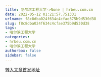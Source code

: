 ```yaml
---
title: 哈尔滨工程大学->None | hrbeu.com.cn
date: 2022-05-12 01:21:57.751331
urlname: f8c8dba024f634c4cfae375b9d530d38
slug: f8c8dba024f634c4cfae375b9d530d38
tags: 
- 哈尔滨工程大学
categories:
- hrbeu.com.cn
- 哈尔滨工程大学
authorbox: false
sidebar: false
---
```





[转入文章首发地址](https://mp.weixin.qq.com/s/i_6rrlXpFs_bwQnGIvtdIg)